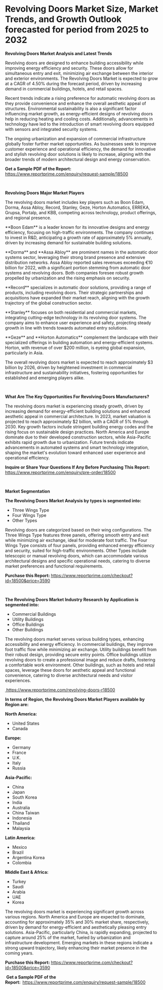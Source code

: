 <p><h1>Revolving Doors Market Size, Market Trends, and Growth Outlook forecasted for period from 2025 to 2032</h1></p><p><strong>Revolving Doors Market Analysis and Latest Trends</strong></p>
<p><p>Revolving doors are designed to enhance building accessibility while improving energy efficiency and security. These doors allow for simultaneous entry and exit, minimizing air exchange between the interior and exterior environments. The Revolving Doors Market is expected to grow at a CAGR of 4.50% during the forecast period, driven by increasing demand in commercial buildings, hotels, and retail spaces.</p><p>Recent trends indicate a rising preference for automatic revolving doors as they provide convenience and enhance the overall aesthetic appeal of structures. Environmental sustainability is also a significant factor influencing market growth, as energy-efficient designs of revolving doors help in reducing heating and cooling costs. Additionally, advancements in technology have led to the introduction of smart revolving doors equipped with sensors and integrated security systems.</p><p>The ongoing urbanization and expansion of commercial infrastructure globally foster further market opportunities. As businesses seek to improve customer experience and operational efficiency, the demand for innovative and stylish revolving door solutions is likely to increase, aligning with the broader trends of modern architectural design and energy conservation.</p></p>
<p><strong>Get a Sample PDF of the Report:&nbsp;</strong> <a href="https://www.reportprime.com/enquiry/request-sample/18500?utm_campaign=4436&utm_medium=2&utm_source=Github&utm_content=ia&utm_term=18052025&utm_id=revolving-doors">https://www.reportprime.com/enquiry/request-sample/18500</a></p>
<p>&nbsp;</p>
<p><strong>Revolving Doors Major Market Players</strong></p>
<p><p>The revolving doors market includes key players such as Boon Edam, Dorma, Assa Abloy, Record, Stanley, Geze, Horton Automatics, ERREKA, Grupsa, Portalp, and KBB, competing across technology, product offerings, and regional presence.</p><p>**Boon Edam** is a leader known for its innovative designs and energy efficiency, focusing on high-traffic environments. The company continues to invest in R&D, anticipating a growth rate of approximately 5% annually, driven by increasing demand for sustainable building solutions.</p><p>**Dorma** and **Assa Abloy** are prominent names in the automatic door systems sector, leveraging their strong brand presence and extensive distribution networks. Assa Abloy reported sales revenues exceeding €10 billion for 2022, with a significant portion stemming from automatic door systems and revolving doors. Both companies foresee robust growth propelled by urbanization and the rising emphasis on security.</p><p>**Record** specializes in automatic door solutions, providing a range of products, including revolving doors. Their strategic partnerships and acquisitions have expanded their market reach, aligning with the growth trajectory of the global construction sector.</p><p>**Stanley** focuses on both residential and commercial markets, integrating cutting-edge technology in its revolving door systems. The company aims to enhance user experience and safety, projecting steady growth in line with trends towards automated entry solutions.</p><p>**Geze** and **Horton Automatics** complement the landscape with their specialized offerings in building automation and energy-efficient systems. Horton, with revenue of over $200 million, is eyeing global expansion, particularly in Asia.</p><p>The overall revolving doors market is expected to reach approximately $3 billion by 2026, driven by heightened investment in commercial infrastructure and sustainability initiatives, fostering opportunities for established and emerging players alike.</p></p>
<p>&nbsp;</p>
<p><strong>What Are The Key Opportunities For Revolving Doors Manufacturers?</strong></p>
<p><p>The revolving doors market is experiencing steady growth, driven by increasing demand for energy-efficient building solutions and enhanced aesthetic appeal in commercial architecture. In 2023, market valuation is projected to reach approximately $2 billion, with a CAGR of 5% through 2030. Key growth factors include stringent building energy codes and the rising focus on sustainable design practices. North America and Europe dominate due to their developed construction sectors, while Asia-Pacific exhibits rapid growth due to urbanization. Future trends indicate advancements in automated systems and smart technology integration, shaping the market's evolution toward enhanced user experience and operational efficiency.</p></p>
<p><strong>Inquire or Share Your Questions If Any Before Purchasing This Report:</strong> <a href="https://www.reportprime.com/enquiry/pre-order/18500?utm_campaign=4436&utm_medium=2&utm_source=Github&utm_content=ia&utm_term=18052025&utm_id=revolving-doors">https://www.reportprime.com/enquiry/pre-order/18500</a></p>
<p>&nbsp;</p>
<p><strong>Market Segmentation</strong></p>
<p><strong>The Revolving Doors Market Analysis by types is segmented into:</strong></p>
<p><ul><li>Three Wings Type</li><li>Four Wings Type</li><li>Other Types</li></ul></p>
<p><p>Revolving doors are categorized based on their wing configurations. The Three Wings Type features three panels, offering smooth entry and exit while minimizing air exchange, ideal for moderate foot traffic. The Four Wings Type consists of four panels, providing enhanced energy efficiency and security, suited for high-traffic environments. Other Types include telescopic or manual revolving doors, which can accommodate various architectural designs and specific operational needs, catering to diverse market preferences and functional requirements.</p></p>
<p><strong>Purchase this Report:&nbsp;</strong><a href="https://www.reportprime.com/checkout?id=18500&price=3590&utm_campaign=4436&utm_medium=2&utm_source=Github&utm_content=ia&utm_term=18052025&utm_id=revolving-doors">https://www.reportprime.com/checkout?id=18500&price=3590</a></p>
<p>&nbsp;</p>
<p><strong>The Revolving Doors Market Industry Research by Application is segmented into:</strong></p>
<p><ul><li>Commercial Buildings</li><li>Utility Buildings</li><li>Office Buildings</li><li>Other Buildings</li></ul></p>
<p><p>The revolving doors market serves various building types, enhancing accessibility and energy efficiency. In commercial buildings, they improve foot traffic flow while minimizing air exchange. Utility buildings benefit from their robust design, providing secure entry points. Office buildings utilize revolving doors to create a professional image and reduce drafts, fostering a comfortable work environment. Other buildings, such as hotels and retail spaces, leverage these doors for aesthetic appeal and functional convenience, catering to diverse architectural needs and visitor experiences.</p></p>
<p><a href="https://www.reportprime.com/revolving-doors-r18500?utm_campaign=4436&utm_medium=2&utm_source=Github&utm_content=ia&utm_term=18052025&utm_id=revolving-doors">&nbsp;https://www.reportprime.com/revolving-doors-r18500</a></p>
<p><strong>In terms of Region, the Revolving Doors Market Players available by Region are:</strong></p>
<p>
    <p> <strong> North America: </strong>
        <ul>
            <li>United States</li>
            <li>Canada</li>
        </ul>
        </p> 
    <p> <strong> Europe: </strong>
        <ul>
            <li>Germany</li>
            <li>France</li>
            <li>U.K.</li>
            <li>Italy</li>
            <li>Russia</li>
        </ul>
        </p> 
    <p> <strong> Asia-Pacific: </strong>
        <ul>
            <li>China</li>
            <li>Japan</li>
            <li>South Korea</li>
            <li>India</li>
            <li>Australia</li>
            <li>China Taiwan</li>
            <li>Indonesia</li>
            <li>Thailand</li>
            <li>Malaysia</li>
        </ul>
        </p> 
    <p> <strong> Latin America: </strong>
        <ul>
            <li>Mexico</li>
            <li>Brazil</li>
            <li>Argentina Korea</li>
            <li>Colombia</li>
        </ul>
        </p> 
    <p> <strong> Middle East & Africa: </strong>
        <ul>
            <li>Turkey</li>
            <li>Saudi</li>
            <li>Arabia</li>
            <li>UAE</li>
            <li>Korea</li>
        </ul>
    </p>
    </p>
<p><p>The revolving doors market is experiencing significant growth across various regions. North America and Europe are expected to dominate, accounting for approximately 35% and 30% market share, respectively, driven by demand for energy-efficient and aesthetically pleasing entry solutions. Asia-Pacific, particularly China, is rapidly expanding, projected to capture around 25% of the market, fueled by urbanization and infrastructure development. Emerging markets in these regions indicate a strong upward trajectory, likely enhancing their market presence in the coming years.</p></p>
<p><strong>Purchase this Report: </strong><a href="https://www.reportprime.com/checkout?id=18500&price=3590&utm_campaign=4436&utm_medium=2&utm_source=Github&utm_content=ia&utm_term=18052025&utm_id=revolving-doors">https://www.reportprime.com/checkout?id=18500&price=3590</a></p>
<p>&nbsp;<strong>Get a Sample PDF of the Report:&nbsp;&nbsp;</strong><a href="https://www.reportprime.com/enquiry/request-sample/18500?utm_campaign=4436&utm_medium=2&utm_source=Github&utm_content=ia&utm_term=18052025&utm_id=revolving-doors">https://www.reportprime.com/enquiry/request-sample/18500</a></p>
<p><strong></strong></p>
<p><p></p><p></p><p></p></p>